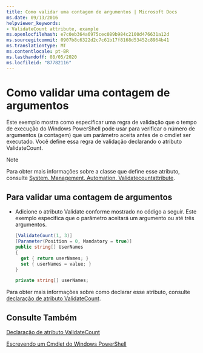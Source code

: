 ```yaml
---
title: Como validar uma contagem de argumentos | Microsoft Docs
ms.date: 09/13/2016
helpviewer_keywords:
- ValidateCount attribute, example
ms.openlocfilehash: e7c0eb364a6975cec089b984c2100d476631a12d
ms.sourcegitcommit: 0907b8c6322d2c7c61b17f8168d53452c8964b41
ms.translationtype: MT
ms.contentlocale: pt-BR
ms.lasthandoff: 08/05/2020
ms.locfileid: "87782116"
---
```

# <a name="how-to-validate-an-argument-count"></a>Como validar uma contagem de argumentos

Este exemplo mostra como especificar uma regra de validação que o tempo de execução do Windows PowerShell pode usar para verificar o número de argumentos (a contagem) que um parâmetro aceita antes de o cmdlet ser executado. Você define essa regra de validação declarando o atributo ValidateCount.

> [!NOTE]
> Para obter mais informações sobre a classe que define esse atributo, consulte [System. Management. Automation. Validatecountattribute](/dotnet/api/System.Management.Automation.ValidateCountAttribute).

## <a name="to-validate-an-argument-count"></a>Para validar uma contagem de argumentos

- Adicione o atributo Validate conforme mostrado no código a seguir. Este exemplo especifica que o parâmetro aceitará um argumento ou até três argumentos.

    ```csharp
    [ValidateCount(1, 3)]
    [Parameter(Position = 0, Mandatory = true)]
    public string[] UserNames
    {
      get { return userNames; }
      set { userNames = value; }
    }

    private string[] userNames;
    ```

Para obter mais informações sobre como declarar esse atributo, consulte [declaração de atributo ValidateCount](./validatecount-attribute-declaration.md).

## <a name="see-also"></a>Consulte Também

[Declaração de atributo ValidateCount](./validatecount-attribute-declaration.md)

[Escrevendo um Cmdlet do Windows PowerShell](./writing-a-windows-powershell-cmdlet.md)
